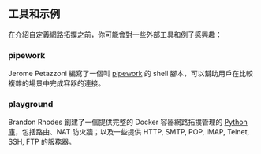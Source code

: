 ## 工具和示例
在介紹自定義網路拓撲之前，你可能會對一些外部工具和例子感興趣：

### pipework
Jerome Petazzoni 編寫了一個叫 [pipework](https://github.com/jpetazzo/pipework) 的 shell 腳本，可以幫助用戶在比較複雜的場景中完成容器的連接。

### playground
Brandon Rhodes 創建了一個提供完整的 Docker 容器網路拓撲管理的 [Python庫](https://github.com/brandon-rhodes/fopnp/tree/m/playground)，包括路由、NAT 防火牆；以及一些提供 HTTP, SMTP, POP, IMAP, Telnet, SSH, FTP 的服務器。
